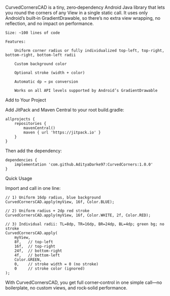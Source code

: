 CurvedCornersCAD is a tiny, zero‑dependency Android Java library that lets you round the corners of any View in a single static call. It uses only Android’s built‑in GradientDrawable, so there’s no extra view wrapping, no reflection, and no impact on performance.

    Size: ~100 lines of code

    Features:

        Uniform corner radius or fully individualized top‑left, top‑right, bottom‑right, bottom‑left radii

        Custom background color

        Optional stroke (width + color)

        Automatic dp → px conversion

        Works on all API levels supported by Android’s GradientDrawable

Add to Your Project

Add JitPack and Maven Central to your root build.gradle:

    allprojects {
        repositories {
            mavenCentral()
            maven { url 'https://jitpack.io' }
        }
    }

Then add the dependency:

    dependencies {
        implementation 'com.github.AdityaDarke97:CurvedCorners:1.0.0'
    }

Quick Usage

Import and call in one line:
    
    // 1) Uniform 16dp radius, blue background
    CurvedCornersCAD.apply(myView, 16f, Color.BLUE);
    
    // 2) Uniform radius + 2dp red stroke
    CurvedCornersCAD.apply(myView, 16f, Color.WHITE, 2f, Color.RED);
    
    // 3) Individual radii: TL=8dp, TR=16dp, BR=24dp, BL=4dp; green bg; no stroke
    CurvedCornersCAD.apply(
        myView,
        8f,   // top-left
        16f,  // top-right
        24f,  // bottom-right
        4f,   // bottom-left
        Color.GREEN,
        0,    // stroke width = 0 (no stroke)
        0     // stroke color (ignored)
    );

With CurvedCornersCAD, you get full corner‑control in one simple call—no boilerplate, no custom views, and rock‑solid performance.
